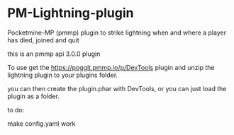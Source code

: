 # PM-Lightning-plugin
Pocketmine-MP (pmmp) plugin to strike lightning when and where a player has died, joined and quit

this is an pmmp api 3.0.0 plugin

To use get the https://poggit.pmmp.io/p/DevTools plugin and unzip the lightning plugin to your plugins folder.

you can then create the plugin.phar with DevTools, or you can just load the plugin as a folder.

to do:

make config.yaml work
